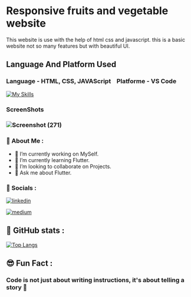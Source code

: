 # Responsive fruits and vegetable website 
This website is use with the help of html css and javascript. 
this is a basic website not so many features but with beautiful UI.

## Language And Platform Used 

### **Language**  - HTML, CSS, JAVAScript  &nbsp;&nbsp;  **Platforme**  - VS Code
[![My Skills](https://skillicons.dev/icons?i=html,css,,vscode)](https://skillicons.dev)

### ScreenShots
###  ![Screenshot (271)](https://github.com/user-attachments/assets/be6b90f6-1b0d-49ed-834f-6c8faae95732)


### 🚀 About Me :

- 🔭 I’m currently working on MySelf.
- 🌱 I’m currently learning Flutter.
- 👯 I’m looking to collaborate on Projects.
- 💬 Ask me about Flutter.

### 🔗 Socials :

[![linkedin](https://img.shields.io/badge/linkedin-0A66C2?style=for-the-badge&logo=linkedin&logoColor=white)](https://www.linkedin.com/in/paras-sharma-a216a5275/)

[![medium](https://img.shields.io/badge/Medium-000?style=for-the-badge&logo=medium&logoColor=white)](https://medium.com/@paras.influxinfotech)

## 🧾 GitHub stats :

[![Top Langs](https://github-readme-stats.vercel.app/api/top-langs/?username=CodingWithParas)](https://github.com/CodingWithParas/github-readme-stats)

## 😎 Fun Fact :

### Code is not just about writing instructions, it's about telling a story 🎫

